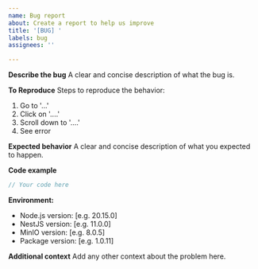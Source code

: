 ```yaml
---
name: Bug report
about: Create a report to help us improve
title: '[BUG] '
labels: bug
assignees: ''

---
```


**Describe the bug**
A clear and concise description of what the bug is.

**To Reproduce**
Steps to reproduce the behavior:
1. Go to '...'
2. Click on '....'
3. Scroll down to '....'
4. See error

**Expected behavior**
A clear and concise description of what you expected to happen.

**Code example**
```typescript
// Your code here
```

**Environment:**
 - Node.js version: [e.g. 20.15.0]
 - NestJS version: [e.g. 11.0.0]
 - MinIO version: [e.g. 8.0.5]
 - Package version: [e.g. 1.0.11]

**Additional context**
Add any other context about the problem here. 